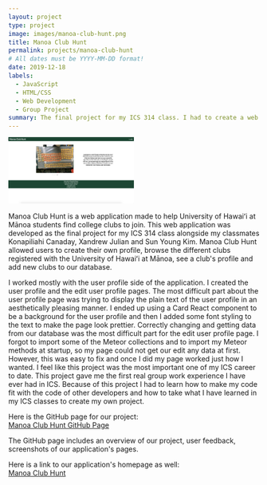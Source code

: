 ```yaml
---
layout: project
type: project
image: images/manoa-club-hunt.png
title: Manoa Club Hunt
permalink: projects/manoa-club-hunt
# All dates must be YYYY-MM-DD format!
date: 2019-12-18
labels:
  - JavaScript
  - HTML/CSS
  - Web Development
  - Group Project
summary: The final project for my ICS 314 class. I had to create a web application in a group with three other students.
---
```


<img alt="manoa club hunt landing page" src="../images/manoa-club-hunt.png" width="50%">

Manoa Club Hunt is a web application made to help University of Hawaiʻi at Mānoa students find college clubs to join.
This web application was developed as the final project for my ICS 314 class alongside my classmates Konapiliahi Canaday, Xandrew Julian and Sun Young Kim. 
Manoa Club Hunt allowed users to create their own profile, browse the different clubs registered with the University of Hawaiʻi at Mānoa, see a club's profile and add new clubs to our database. 
 
I worked mostly with the user profile side of the application.
I created the user profile and the edit user profile pages. 
The most difficult part about the user profile page was trying to display the plain text of the user profile in an aesthetically pleasing manner.
I ended up using a Card React component to be a background for the user profile and then I added some font styling to the text to make the page look prettier. 
Correctly changing and getting data from our database was the most difficult part for the edit user profile page.
I forgot to import some of the Meteor collections and to import my Meteor methods at startup, so my page could not get our edit any data at first.
However, this was easy to fix and once I did my page worked just how I wanted.
I feel like this project was the most important one of my ICS career to date. 
This project gave me the first real group work experience I have ever had in ICS.
Because of this project I had to learn how to make my code fit with the code of other developers and how to take what I have learned in my ICS classes to create my own project.
  

Here is the GitHub page for our project: 
<br>
<a href="https://manoa-club-hunt.github.io/">Manoa Club Hunt GitHub Page</a>

The GitHub page includes an overview of our project, user feedback, screenshots of our application's pages.

Here is a link to our application's homepage as well: 
<br>
<a href="http://manoa-club-hunt.meteorapp.com/#/">Manoa Club Hunt</a>
